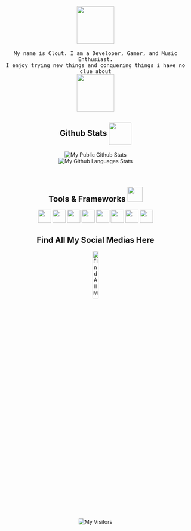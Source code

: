 <h2 align="center">
     <img src="https://images.squarespace-cdn.com/content/v1/5bc4706dda50d36591e0fa6c/1541410208009-4D7FYMVJ60TTSBQR1A2O/WW+1803+-+Welcome+GIF+1.1.gif?format=1500w" width="100px" /> 
</h2>
<p align="center" >
  <samp>
    My name is Clout. I am a Developer, Gamer, and Music Enthusiast. 
  <br/>  I enjoy trying new things and conquering things i have no clue about
  <br/>
        <img src="https://i.gifer.com/3IsP.gif" width="100px" /> 
</p>







<h2 align="center">
     Github Stats
    <img align="center" src="https://images.squarespace-cdn.com/content/v1/5d6ff4161b09ec00018bb0e5/41b0d50a-c971-4d14-adaa-ad152e51b2f5/CHARACTER_RUN_FINAL_SHADOW.gif" width="60px" /> 
</h2>
<p align="center">
<img align="center" src="https://github-readme-stats.vercel.app/api?username=clout2k&show_icons=true&title_color=fff&icon_color=018eff&text_color=ECECEC&bg_color=000000" alt="My Public Github Stats">
    <br/>
 <img align="center" src="https://github-readme-stats.vercel.app/api/top-langs/?username=clout2k&show_icons=true&title_color=fff&icon_color=018eff&text_color=ECECEC&bg_color=000000" alt="My Github Languages Stats">
</p>  
<br/>



<h2 align="center">
     Tools & Frameworks
 <img src="https://raw.githubusercontent.com/alexnaiman/alexnaiman/master/resources/pickaxe.png" width="40px" /> 
</h2>
<p align="center">
      <img src="https://upload.wikimedia.org/wikipedia/commons/thumb/9/9a/Visual_Studio_Code_1.35_icon.svg/2048px-Visual_Studio_Code_1.35_icon.svg.png" height="35px" style="vertical-align:top margin:6px 4px"/>
      <img src="https://upload.wikimedia.org/wikipedia/commons/thumb/6/61/HTML5_logo_and_wordmark.svg/2048px-HTML5_logo_and_wordmark.svg.png" height="35px" style="vertical-align:top margin:6px 4px" />
      <img src="https://upload.wikimedia.org/wikipedia/commons/thumb/d/d5/CSS3_logo_and_wordmark.svg/1200px-CSS3_logo_and_wordmark.svg.png" height="35px" style="vertical-align:top margin:6px 4px" />
      <img src="https://seeklogo.com/images/J/java-logo-7F8B35BAB3-seeklogo.com.png" height="35px" style="vertical-align:top margin:6px 4px" />
      <img src="https://upload.wikimedia.org/wikipedia/commons/thumb/9/99/Unofficial_JavaScript_logo_2.svg/1024px-Unofficial_JavaScript_logo_2.svg.png" height="35px" style="vertical-align:top margin:6px 4px" />
      <img src="https://seeklogo.com/images/N/nodejs-logo-FBE122E377-seeklogo.com.png" height="35px" style="vertical-align:top margin:6px 4px" />
      <img src="https://git-scm.com/images/logos/downloads/Git-Icon-1788C.png" height="35px" style="vertical-align:top margin:6px 4px" />
      <img src="https://cdn-icons-png.flaticon.com/512/873/873120.png" height="35px" style="vertical-align:top margin:6px 4px" />
            
             
</p>


<h2 align="center">
Find All My Social Medias Here
</h2>

<p align="center">
<a href="https://www.painbot.xyz/clout" target="_blank">
<img width="18%" alt="Find All My Social Medias Here" src="https://ia802905.us.archive.org/8/items/clickme_202004/tapme.gif"/>
</a>
</p>
<p align="center">
<img align="center" src="https://visitor-badge.glitch.me/badge?page_id=clout2k.clout2k" alt="My Visitors">
</p>  

